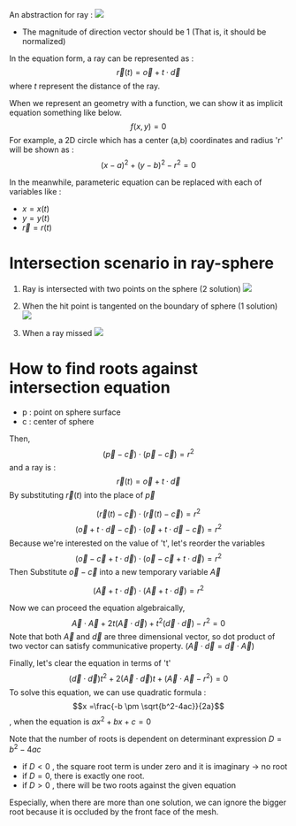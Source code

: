 
An abstraction for ray :
![](../../../../images/Pasted%20image%2020240605131959.png)
- The magnitude of direction vector should be 1 (That is, it should be normalized)

In the equation form, a ray can be represented as :
$$\vec{r}(t) =  \vec{o} + t\cdot\vec{d}$$ where $t$ represent the distance of the ray.

When we represent an geometry with a function, we can show it as implicit equation something like below.
$$f(x,y) = 0$$
For example, a 2D circle which has a center (a,b) coordinates and radius 'r' will be shown as :
$$(x-a)^2 + (y-b)^2 - r^2 = 0$$

In the meanwhile, parameteric equation can be replaced with each of variables like :
- $x = x(t)$
- $y = y(t)$
- $\vec{r} = r(t)$


# Intersection scenario in ray-sphere
1. Ray is intersected with two points on the sphere (2 solution)
	![](../../../../images/Pasted%20image%2020240605132647.png)

2. When the hit point is tangented on the boundary of sphere (1 solution)
	![](../../../../images/Pasted%20image%2020240605132703.png)

3. When a ray missed
	![](../../../../images/Pasted%20image%2020240605132826.png)

# How to find roots against intersection equation

- p : point on sphere surface
- c : center of sphere

Then,
$$(\vec{p} - \vec{c})\cdot(\vec{p} - \vec{c})=r^2$$
and a ray is :
$$\vec{r}(t)=\vec{o}+t\cdot\vec{d}$$
By substituting $\vec{r}(t)$ into the place of $\vec{p}$

$$(\vec{r}(t) - \vec{c})\cdot(\vec{r}(t) - \vec{c})=r^2$$
$$(\vec{o}+t\cdot\vec{d} - \vec{c})\cdot(\vec{o}+t\cdot\vec{d} - \vec{c})=r^2$$Because we're interested on the value of 't', let's reorder the variables
$$(\vec{o}- \vec{c} +t\cdot\vec{d})\cdot(\vec{o}- \vec{c}+t\cdot\vec{d})=r^2$$
Then Substitute $\vec{o}- \vec{c}$ into a new temporary variable $\vec{A}$

$$(\vec{A} +t\cdot\vec{d})\cdot(\vec{A}+t\cdot\vec{d})=r^2$$

Now we can proceed the equation algebraically,
$$\vec{A}\cdot\vec{A} + 2t(\vec{A}\cdot\vec{d}) + t^2(\vec{d}\cdot\vec{d})-r^2 = 0$$
Note that both $\vec{A}$ and $\vec{d}$ are three dimensional vector, so dot product of two vector can satisfy communicative property. ($\vec{A}\cdot\vec{d} =\vec{d}\cdot\vec{A}$)

Finally, let's clear the equation in terms of 't'
$$(\vec{d}\cdot\vec{d})t^2 + 2(\vec{A}\cdot\vec{d})t + (\vec{A}\cdot\vec{A}-r^2) = 0$$
To solve this equation, we can use quadratic formula :
$$x =\frac{-b \pm \sqrt{b^2-4ac}}{2a}$$, when the equation is $ax^2 +bx+c=0$

Note that the number of roots is dependent on determinant expression $D = b^2 - 4ac$
- if $D < 0$ , the square root term is under zero and it is imaginary -> no root
- if $D = 0$, there is exactly one root.
- if $D > 0$ , there will be two roots against the given equation

Especially, when there are more than one solution, we can ignore the bigger root because it is occluded by the front face of the mesh.
